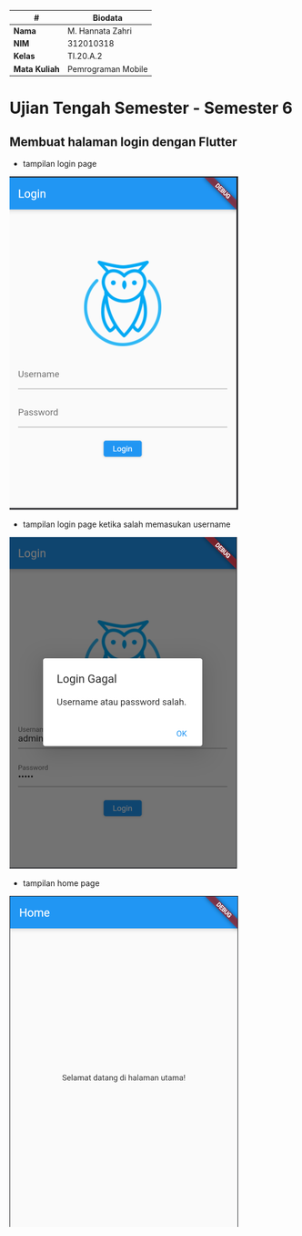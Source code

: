 | # | Biodata |
| -------- | --- |
| **Nama** | M. Hannata Zahri |
| **NIM** | 312010318 |
| **Kelas** | TI.20.A.2 |
| **Mata Kuliah** | Pemrograman Mobile |

# Ujian Tengah Semester - Semester 6

## Membuat halaman login dengan Flutter

* tampilan login page

![LoginPage](img/LoginPage.png)

* tampilan login page ketika salah memasukan username 

![LoginWrong](img/LoginWrong.png)

* tampilan home page

![HomePage](img/HomePage.png)